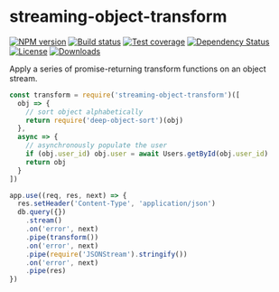 
# streaming-object-transform

[![NPM version][npm-image]][npm-url]
[![Build status][travis-image]][travis-url]
[![Test coverage][codecov-image]][codecov-url]
[![Dependency Status][david-image]][david-url]
[![License][license-image]][license-url]
[![Downloads][downloads-image]][downloads-url]

Apply a series of promise-returning transform functions on an object stream.

```js
const transform = require('streaming-object-transform')([
  obj => {
    // sort object alphabetically
    return require('deep-object-sort')(obj)
  },
  async => {
    // asynchronously populate the user
    if (obj.user_id) obj.user = await Users.getById(obj.user_id)
    return obj
  }
])

app.use((req, res, next) => {
  res.setHeader('Content-Type', 'application/json')
  db.query({})
    .stream()
    .on('error', next)
    .pipe(transform())
    .on('error', next)
    .pipe(require('JSONStream').stringify())
    .on('error', next)
    .pipe(res)
})
```

[npm-image]: https://img.shields.io/npm/v/streaming-object-transform.svg?style=flat-square
[npm-url]: https://npmjs.org/package/streaming-object-transform
[travis-image]: https://img.shields.io/travis/jonathanong/streaming-object-transform.svg?style=flat-square
[travis-url]: https://travis-ci.org/jonathanong/streaming-object-transform
[codecov-image]: https://img.shields.io/codecov/c/github/jonathanong/streaming-object-transform/master.svg?style=flat-square
[codecov-url]: https://codecov.io/github/jonathanong/streaming-object-transform
[david-image]: http://img.shields.io/david/jonathanong/streaming-object-transform.svg?style=flat-square
[david-url]: https://david-dm.org/jonathanong/streaming-object-transform
[license-image]: http://img.shields.io/npm/l/streaming-object-transform.svg?style=flat-square
[license-url]: LICENSE
[downloads-image]: http://img.shields.io/npm/dm/streaming-object-transform.svg?style=flat-square
[downloads-url]: https://npmjs.org/package/streaming-object-transform
